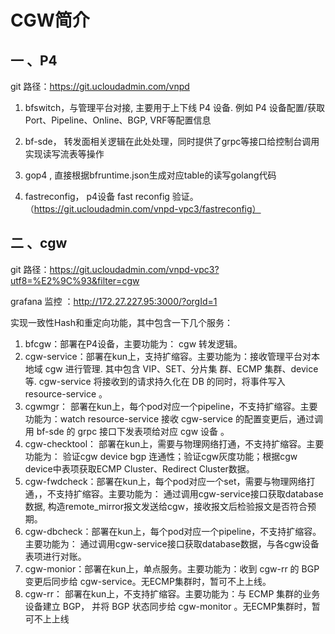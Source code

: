 # CGW简介

## 一 、P4

git 路径：https://git.ucloudadmin.com/vnpd

1. bfswitch，与管理平台对接, 主要用于上下线 P4 设备. 例如 P4 设备配置/获取Port、Pipeline、Online、BGP, VRF等配置信息

2. bf-sde， 转发面相关逻辑在此处处理，同时提供了grpc等接口给控制台调用实现读写流表等操作

3. gop4 , 直接根据bfruntime.json生成对应table的读写golang代码

4. fastreconfig， p4设备 fast reconfig 验证。（https://git.ucloudadmin.com/vnpd-vpc3/fastreconfig）

## 二 、cgw

 git 路径：https://git.ucloudadmin.com/vnpd-vpc3?utf8=%E2%9C%93&filter=cgw

 grafana 监控 ：http://172.27.227.95:3000/?orgId=1

实现一致性Hash和重定向功能，其中包含一下几个服务：

1. bfcgw：部署在P4设备，主要功能为：  cgw 转发逻辑。
2. cgw-service：部署在kun上，支持扩缩容。主要功能为：接收管理平台对本地域 cgw 进行管理. 其中包含 VIP、SET、分片集 群、ECMP 集群、device 等. cgw-service 将接收到的请求持久化在 DB 的同时，将事件写入 resource-service 。
3. cgwmgr： 部署在kun上，每个pod对应一个pipeline，不支持扩缩容。主要功能为：watch resource-service 接收 cgw-service 的配置变更后，通过调 用 bf-sde 的 grpc 接口下发表项给对应 cgw 设备 。
4. cgw-checktool： 部署在kun上，需要与物理网络打通，不支持扩缩容。主要功能为： 验证cgw device bgp 连通性；验证cgw灰度功能；根据cgw device中表项获取ECMP Cluster、Redirect Cluster数据。
5. cgw-fwdcheck：部署在kun上，每个pod对应一个set，需要与物理网络打通，，不支持扩缩容。主要功能为： 通过调用cgw-service接口获取database数据, 构造remote_mirror报文发送给cgw，接收报文后检验报文是否符合预期。
6. cgw-dbcheck：部署在kun上，每个pod对应一个pipeline，不支持扩缩容。主要功能为： 通过调用cgw-service接口获取database数据，与各cgw设备表项进行对账。
7. cgw-monior：部署在kun上，单点服务。主要功能为：收到 cgw-rr 的 BGP 变更后同步给 cgw-service。无ECMP集群时，暂可不上上线。
8. cgw-rr： 部署在kun上，不支持扩缩容。主要功能为：与 ECMP 集群的业务设备建立 BGP， 并将 BGP 状态同步给 cgw-monitor 。无ECMP集群时，暂可不上上线
